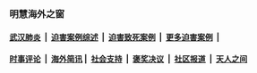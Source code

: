 
### 明慧海外之窗

####  [武汉肺炎](indexes/365.md?t=01210100) &nbsp;|&nbsp;  [迫害案例综述](indexes/328.md?t=01210100) &nbsp;|&nbsp; [迫害致死案例](indexes/277.md?t=01210100)  &nbsp;|&nbsp; [更多迫害案例](indexes/81.md?t=01210100)  &nbsp;|&nbsp; 
####  [时事评论](indexes/251.md?t=01210100) &nbsp;|&nbsp; [海外简讯](indexes/245.md?t=01210100)&nbsp;|&nbsp;  [社会支持](indexes/140.md?t=01210100) &nbsp;|&nbsp; [褒奖决议](indexes/282.md?t=01210100) &nbsp;|&nbsp; [社区报道](indexes/91.md?t=01210100)  &nbsp;|&nbsp; [天人之间](indexes/78.md?t=01210100) 

